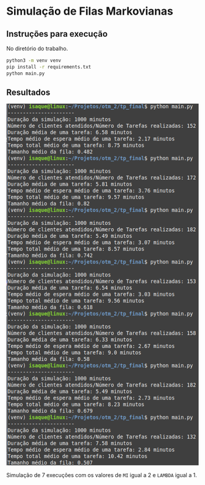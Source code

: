 # Simulação de Filas Markovianas

## Instruções para execução
No diretório do trabalho.

```bash
python3 -m venv venv
pip install -r requirements.txt
python main.py
```

## Resultados
![Resultados](imgs/results.png)

Simulação de 7 execuções com os valores de `MI` igual a 2 e `LAMBDA` igual a 1.